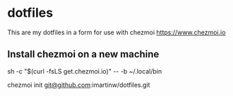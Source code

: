 # dotfiles

This are my dotfiles in a form for use with chezmoi https://www.chezmoi.io

## Install chezmoi on a new machine

sh -c "$(curl -fsLS get.chezmoi.io)" -- -b ~/.local/bin

chezmoi init git@github.com:imartinw/dotfiles.git
